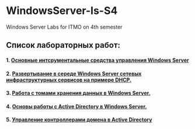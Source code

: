 # WindowsServer-Is-S4
Windows Server Labs for ITMO on 4th semester

## Список лабораторных работ:
#### 1. [Основные интсрументальные средства управления Windows Server](https://github.com/bigfirestart/WindowsServer-Is-S4/blob/main/tasks/awin%20%231.pdf)
#### 2. [Развертывание в середе Windows Server сетевых инфраструктурных сервисов на примере DHCP.](https://github.com/bigfirestart/WindowsServer-Is-S4/blob/main/tasks/awin%20%232.pdf)
#### 3. [Работа с томами хранения данных в Windows Server.](https://github.com/bigfirestart/WindowsServer-Is-S4/blob/main/tasks/awin%20%233.pdf)
#### 4. [Основы работы с Active Directory в Windows Server.](https://github.com/bigfirestart/WindowsServer-Is-S4/blob/main/tasks/awin%20%234.pdf)
#### 5. [Управление контроллерами домена в Active Directory](https://github.com/bigfirestart/WindowsServer-Is-S4/blob/main/tasks/awin%20%235.pdf)
